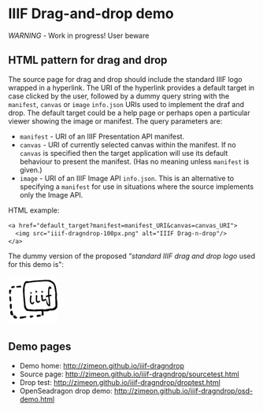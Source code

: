 # IIIF Drag-and-drop demo

*WARNING* - Work in progress! User beware

## HTML pattern for drag and drop

The source page for drag and drop should include the standard IIIF logo wrapped in a hyperlink. The URI of the hyperlink provides a default target in case clicked by the user, followed by a dummy query string with the `manifest`, `canvas` or `image` `info.json` URIs used to implement the draf and drop. The default target could be a help page or perhaps open a particular viewer showing the image or manifest. The query parameters are:

  * `manifest` - URI of an IIIF Presentation API manifest.
  * `canvas` - URI of currently selected canvas within the manifest. If no `canvas` is specified then the target application will use its default behaviour to present the manifest. (Has no meaning unless `manifest` is given.)
  * `image` - URI of an IIIF Image API `info.json`. This is an alternative to specifying a `manifest` for use in situations where the source implements only the Image API.

HTML example:

```
<a href="default_target?manifest=manifest_URI&canvas=canvas_URI">
  <img src="iiif-dragndrop-100px.png" alt="IIIF Drag-n-drop"/>
</a>
```

The dummy version of the proposed *"standard IIIF drag and drop logo* used for this demo is":

![IIIF Drag-n-drop](iiif-dragndrop-100px.png)

## Demo pages

  * Demo home: <http://zimeon.github.io/iiif-dragndrop>
  * Source page: <http://zimeon.github.io/iiif-dragndrop/sourcetest.html>
  * Drop test: <http://zimeon.github.io/iiif-dragndrop/droptest.html>
  * OpenSeadragon drop demo: <http://zimeon.github.io/iiif-dragndrop/osd-demo.html>